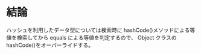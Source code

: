 # 結論

ハッシュを利用したデータ型については検索時に hashCode()メソッドによる等値を検索してから equals による等値を判定するので、
Object クラスの hashCode()をオーバーライドする。
